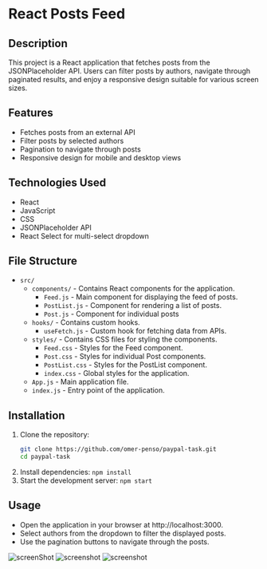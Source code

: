 # React Posts Feed

## Description
This project is a React application that fetches posts from the JSONPlaceholder API. Users can filter posts by authors, navigate through paginated results, and enjoy a responsive design suitable for various screen sizes.

## Features
- Fetches posts from an external API
- Filter posts by selected authors
- Pagination to navigate through posts
- Responsive design for mobile and desktop views

## Technologies Used
- React
- JavaScript
- CSS
- JSONPlaceholder API
- React Select for multi-select dropdown

## File Structure
- `src/`
  - `components/` - Contains React components for the application.
    - `Feed.js` - Main component for displaying the feed of posts.
    - `PostList.js` - Component for rendering a list of posts.
    - `Post.js` - Component for individual posts
  - `hooks/` - Contains custom hooks.
    - `useFetch.js` - Custom hook for fetching data from APIs.
  - `styles/` - Contains CSS files for styling the components.
    - `Feed.css` - Styles for the Feed component.
    - `Post.css` - Styles for individual Post components.
    - `PostList.css` - Styles for the PostList component.
    - `index.css` - Global styles for the application.
  - `App.js` - Main application file.
  - `index.js` - Entry point of the application.

## Installation
1. Clone the repository:
   ```bash
   git clone https://github.com/omer-penso/paypal-task.git
   cd paypal-task
2. Install dependencies:
  `npm install`
3. Start the development server:
   `npm start`

## Usage
- Open the application in your browser at http://localhost:3000.
- Select authors from the dropdown to filter the displayed posts.
- Use the pagination buttons to navigate through the posts.

![screenShot](Screenshot%202024-10-14%20230031.png)
![screenshot](Screenshot%202024-10-14%20230100.png)
![screenshot](Screenshot%202024-10-14%20230114.png)


